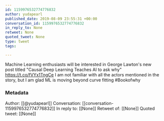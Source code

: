```yaml
---
id: 1159976532774776832
author: yudapearl
published_date: 2019-08-09 23:55:31 +00:00
conversation_id: 1159976532774776832
in_reply_to: None
retweet: None
quoted_tweet: None
type: tweet
tags:

---
```


Machine Learning enthusiasts will be interested in George Lawton's new post  titled "Causal Deep Learning Teaches AI to ask why" https://t.co/fVYx1TngCe
I am not familiar with all the actors mentioned in the story, but I am glad ML is moving beyond curve fitting #Bookofwhy

### Metadata

Author: [[@yudapearl]]
Conversation: [[conversation-1159976532774776832]]
In reply to: [[None]]
Retweet of: [[None]]
Quoted tweet: [[None]]
